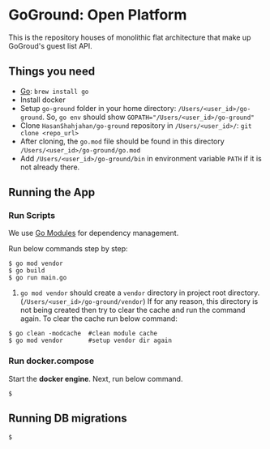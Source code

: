 # GoGround: Open Platform

This is the repository houses of monolithic flat architecture that make up GoGroud's guest list API.

## Things you need

* [Go](https://golang.org/dl/): `brew install go`
* Install docker
* Setup `go-ground` folder in your home directory: `/Users/<user_id>/go-ground`. So, `go env` should show `GOPATH="/Users/<user_id>/go-ground"`
* Clone `HasanShahjahan/go-ground` repository in `/Users/<user_id>/`: `git clone <repo_url>`
* After cloning, the `go.mod` file should be found in this directory `/Users/<user_id>/go-ground/go.mod`
* Add `/Users/<user_id>/go-ground/bin` in environment variable `PATH` if it is not already there.

## Running the App

### Run Scripts
We use [Go Modules](https://blog.golang.org/using-go-modules) for dependency management.

Run below commands step by step:
```shell
$ go mod vendor
$ go build
$ go run main.go
```
1. `go mod vendor` should create a `vendor` directory in project root directory. (`/Users/<user_id>/go-ground/vendor`)
   If for any reason, this directory is not being created then try to clear the cache and run the command again. To clear the cache run below command:

```shell
$ go clean -modcache  #clean module cache
$ go mod vendor       #setup vendor dir again
```

### Run docker.compose

Start the **docker engine**. Next, run below command.
```shell
$ 
```


## Running DB migrations

```shell
$ 
```